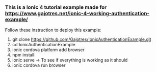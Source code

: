 ### This is a Ionic 4 tutorial example made for https://www.gajotres.net/ionic-4-working-authentication-example/

Follow these instruction to deploy this example:

1. git clone https://github.com/Gajotres/IonicAuthenticationExample.git
2. cd IonicAuthenticationExample
3. ionic cordova platform add browser
4. npm install
5. ionic serve -> To see if everything is working as it should
6. ionic cordova run browser